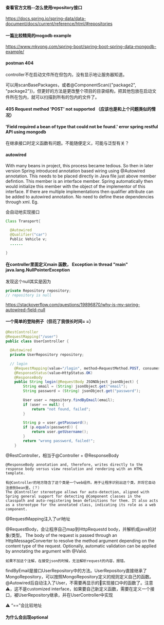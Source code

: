 #### 查看官方文档--怎么使用repository接口
https://docs.spring.io/spring-data/data-document/docs/current/reference/html/#repositories

#### 一篇比较精简的mogodb example
https://www.mkyong.com/spring-boot/spring-boot-spring-data-mongodb-example/

#### postman 404
controller不在启动文件所在但包内，没有显示地让服务器知道。

可以用scanBasePackages，或者@ComponentScan({"package2", "package2"})，但更好的方法是更改整个项目的目录结构，把其他包放在启动文件所在包内，就可以扫描到所有的包内的文件了。

#### 405 Request method 'POST' not supported （应该也是和上个问题类似的情况）

#### 'Field required a bean of type that could not be found.' error spring restful API using mongodb

在继承接口时定义函数有问题。不能随便定义，可能与泛型有关？

#### autowired
With many beans in project, this process became tedious. So then in later version Spring introduced annotation based wiring using @Autowired annotation. This needs to be placed directly in Java file just above member defintion. This member is an interface member. Spring automatically then would initialize this member with the object of the implementor of this interface. If there are multiple implementations then qualifier attribute can be added to autowired annotation. No need to define these dependencies through xml. Eg.

会自动地实现接口
```java
Class Transport{
 
  @Autowired
  @Qualifier("car") 
  Public Vehicle v;
  ...... 
 
} 
```
#### 在controller里面定义main 函数， Exception in thread "main" java.lang.NullPointerException

发现这个null其实是因为
```java
private Repository repository;
// repository is null
```

https://stackoverflow.com/questions/19896870/why-is-my-spring-autowired-field-null

#### 一个简单的登陆例子（但花了我很长时间= =）
```java
@RestController
@RequestMapping("/user")
public class UserController {
	
  @Autowired
  private UserRepository repository;
	
  // login
 	@RequestMapping(value="/login", method=RequestMethod.POST, consumes=MediaType.APPLICATION_JSON_VALUE)
 	@ResponseStatus(value=HttpStatus.OK)
 	@ResponseBody
 	public String login(@RequestBody JSONObject jsonObject) {
 		String email = (String) jsonObject.get("email");
 		String password = (String) jsonObject.get("password");
 		
 		User user = repository.findByEmail(email);
 		if (user == null) {
 			return "not found, failed";
 		}
 		
 		String p = user.getPassword();
 		if (p.equals(password)) {
 			return user.getUsername();
 		}
 		return "wrong password, failed!";
 	}
```
@RestController，相当于@Controller + @ResponseBody

    @ResponseBody annotation and, therefore, writes directly to the response body versus view resolution and rendering with an HTML template.

    有@Controller的地方隐含了这个类是一个web组件。用于让程序识别出这个类，并将它自动注册到bean里。（？）
    The @Controller stereotype allows for auto-detection, aligned with Spring general support for detecting @Component classes in the classpath and auto-registering bean definitions for them. It also acts as a stereotype for the annotated class, indicating its role as a web component.

@RequestMapping注入了url地址

@RequestBody，会让程序自己map到HttpRequestd body，并解析成java的对象/类型。
    The body of the request is passed through an HttpMessageConverter to resolve the method argument depending on the content type of the request. Optionally, automatic validation can be applied by annotating the argument with @Valid.

    如果不加这个注解，在接受json的时候，无法解析request的内容，报错。

findByEmail是接口UserRepository中的方法。UserRepository直接继承了MongoRepository，可以按照MongoRepository定义的规则定义自己的函数。@Autowired后自动注入了User，不需要再显示的实现接口中的函数了。注意⚠️，这不是customized interface，如果要自己新定义函数，需要在定义一个接口，被UserRepository继承，并在UserController中实现

⚠️ “==”会比较地址

#### 为什么会出现optional <product>
